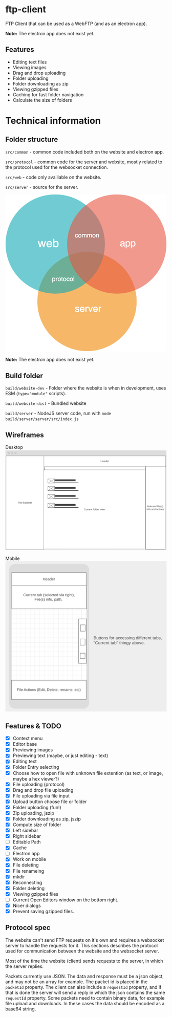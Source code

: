 # ftp-client
FTP Client that can be used as a WebFTP (and as an electron app).

**Note:** The electron app does not exist yet.

## Features
- Editing text files
- Viewing images
- Drag and drop uploading
- Folder uploading
- Folder downloading as zip
- Viewing gzipped files
- Caching for fast folder navigation
- Calculate the size of folders

# Technical information

## Folder structure

`src/common` - common code included both on the website and electron app.

`src/protocol` - common code for the server and website, mostly related to the protocol used for the websocket connection.

`src/web` - code only availiable on the website.

`src/server` - source for the server.

![folders](./img/folders.png)

**Note:** The electron app does not exist yet.

## Build folder

`build/website-dev` - Folder where the website is when in development, uses ESM (`type="module"` scripts).

`build/website-dist` - Bundled website

`build/server` - NodeJS server code, run with `node build/server/server/src/index.js`

## Wireframes
Desktop
![Desktop](./img/desktop.png)

Mobile
![Mobile](./img/mobile.png)

## Features & TODO
- [x] Context menu
- [x] Editor base
- [x] Previewing images
- [x] Previewing text (maybe, or just editing - text)
- [x] Editing text
- [x] Folder Entry selecting
- [x] Choose how to open file with unknown file extention (as text, or image, maybe a hex viewer?)
- [x] File uploading (protocol)
- [x] Drag and drop file uploading
- [x] File uploading via file input
- [x] Upload button choose file or folder
- [x] Folder uploading (fun!)
- [x] Zip uploading, jszip
- [x] Folder downloading as zip, jszip
- [x] Compute size of folder
- [x] Left sidebar
- [x] Right sidebar
- [ ] Editable Path
- [x] Cache
- [ ] Electron app
- [x] Work on mobile
- [x] File deleting
- [x] File renameing
- [x] mkdir
- [x] Reconnecting
- [x] Folder deleting
- [x] Viewing gzipped files
- [ ] Current Open Editors window on the bottom right.
- [x] Nicer dialogs
- [x] Prevent saving gzipped files.

## Protocol spec

The website can't send FTP requests on it's own and requires a websocket server to handle the requests for it. This sections describes the protocol used for communication between the website and the websocket server.

Most of the time the website (client) sends requests to the server, in which the server replies.

Packets currently use JSON. The data and response must be a json object, and may not be an array for example. The packet id is placed in the `packetId` property. The client can also include a `requestId` property, and if that is done the server will send a reply in which the json contains the same `requestId` property. Some packets need to contain binary data, for example file upload and downloads. In these cases the data should be encoded as a base64 string.